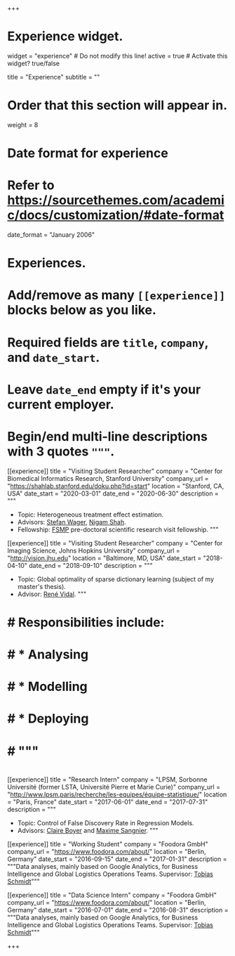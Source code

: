 +++
# Experience widget.
widget = "experience"  # Do not modify this line!
active = true  # Activate this widget? true/false

title = "Experience"
subtitle = ""

# Order that this section will appear in.
weight = 8

# Date format for experience
#   Refer to https://sourcethemes.com/academic/docs/customization/#date-format
date_format = "January 2006"

# Experiences.
#   Add/remove as many `[[experience]]` blocks below as you like.
#   Required fields are `title`, `company`, and `date_start`.
#   Leave `date_end` empty if it's your current employer.
#   Begin/end multi-line descriptions with 3 quotes `"""`.
[[experience]]
  title = "Visiting Student Researcher"
  company = "Center for Biomedical Informatics Research, Stanford University"
  company_url = "https://shahlab.stanford.edu/doku.php?id=start"
  location = "Stanford, CA, USA"
  date_start = "2020-03-01"
  date_end = "2020-06-30"
  description = """
  * Topic: Heterogeneous treatment effect estimation.
  * Advisors: [Stefan Wager](https://web.stanford.edu/~swager/index.html), [Nigam Shah](https://med.stanford.edu/profiles/nigam-shah).
  * Fellowship: [FSMP](https://www.sciencesmaths-paris.fr/en/) pre-doctoral scientific research visit fellowship.
  """

[[experience]]
  title = "Visiting Student Researcher"
  company = "Center for Imaging Science, Johns Hopkins University"
  company_url = "http://vision.jhu.edu"
  location = "Baltimore, MD, USA"
  date_start = "2018-04-10"
  date_end = "2018-09-10"
  description = """
  * Topic: Global optimality of sparse dictionary learning (subject of my master's thesis).
  * Advisor: [René Vidal](http://www.cis.jhu.edu/~rvidal/).
  """

# #   Responsibilities include:
# #   
# #   * Analysing
# #   * Modelling
# #   * Deploying
# #   """
#
[[experience]]
  title = "Research Intern"
  company = "LPSM, Sorbonne Université (former LSTA, Université Pierre et Marie Curie)"
  company_url = "http://www.lpsm.paris/recherche/les-equipes/équipe-statistique/"
  location = "Paris, France"
  date_start = "2017-06-01"
  date_end = "2017-07-31"
  description = """
  * Topic: Control of False Discovery Rate in Regression Models.
  * Advisors: [Claire Boyer](http://www.lpsm.paris/pageperso/boyer/) and [Maxime Sangnier](http://www.lpsm.paris/pageperso/sangnier/index.html).
  """

[[experience]]
  title = "Working Student"
  company = "Foodora GmbH"
  company_url = "https://www.foodora.com/about/"
  location = "Berlin, Germany"
  date_start = "2016-09-15"
  date_end = "2017-01-31"
  description = """Data analyses, mainly based on Google Analytics, for Business Intelligence and Global Logistics Operations Teams. Supervisor: [Tobias Schmidt](https://scholar.google.com/citations?user=dxxKepIAAAAJ&hl=en)"""

[[experience]]
  title = "Data Science Intern"
  company = "Foodora GmbH"
  company_url = "https://www.foodora.com/about/"
  location = "Berlin, Germany"
  date_start = "2016-07-01"
  date_end = "2016-08-31"
  description = """Data analyses, mainly based on Google Analytics, for Business Intelligence and Global Logistics Operations Teams. Supervisor: [Tobias Schmidt](https://scholar.google.com/citations?user=dxxKepIAAAAJ&hl=en)"""

+++
